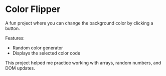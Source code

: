 # Color Flipper  
A fun project where you can change the background color by clicking a button.  

Features:  
- Random color generator  
- Displays the selected color code  

This project helped me practice working with arrays, random numbers, and DOM updates.
